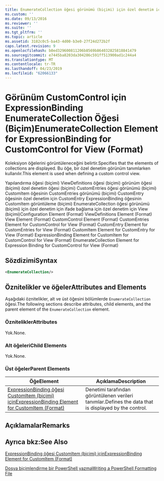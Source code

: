 ```yaml
---
title: EnumerateCollection öğesi görünümü (biçimi) için özel denetim için ExpressionBinding için | Microsoft Docs
ms.custom: ''
ms.date: 09/13/2016
ms.reviewer: ''
ms.suite: ''
ms.tgt_pltfrm: ''
ms.topic: article
ms.assetid: 3182c0c5-ba43-4d00-b3e0-27f24d272b2f
caps.latest.revision: 9
ms.openlocfilehash: b0ed329600811206b8569b864032825818841479
ms.sourcegitcommit: e7445ba8203da304286c591ff513900ad1c244a4
ms.translationtype: MT
ms.contentlocale: tr-TR
ms.lasthandoff: 04/23/2019
ms.locfileid: "62066133"
---
```

# <a name="enumeratecollection-element-for-expressionbinding-for-customcontrol-for-view-format"></a><span data-ttu-id="48f25-102">Görünüm CustomControl için ExpressionBinding EnumerateCollection Öğesi (Biçim)</span><span class="sxs-lookup"><span data-stu-id="48f25-102">EnumerateCollection Element for ExpressionBinding for CustomControl for View (Format)</span></span>

<span data-ttu-id="48f25-103">Koleksiyon öğelerini görüntüleneceğini belirtir.</span><span class="sxs-lookup"><span data-stu-id="48f25-103">Specifies that the elements of collections are displayed.</span></span> <span data-ttu-id="48f25-104">Bu öğe, bir özel denetim görünüm tanımlarken kullanılır.</span><span class="sxs-lookup"><span data-stu-id="48f25-104">This element is used when defining a custom control view.</span></span>

<span data-ttu-id="48f25-105">Yapılandırma öğesi (biçimi) ViewDefinitions öğesi (biçimi) görünüm öğesi (biçimi) özel denetim öğesi (biçimi) CustomEntries öğesi görünümü (biçimi) CustomItem öğesinin CustomEntries görünümü (biçimi) CustomEntry öğesinin özel denetim için CustomEntry ExpressionBinding öğesinin CustomItem görüntüleme (biçimi) EnumerateCollection öğesi görünümü (biçimi) için özel denetim için ifade bağlama için özel denetim için View (biçimi)</span><span class="sxs-lookup"><span data-stu-id="48f25-105">Configuration Element (Format) ViewDefinitions Element (Format) View Element (Format) CustomControl Element (Format) CustomEntries Element for CustomControl for View (Format) CustomEntry Element for CustomEntries for View (Format) CustomItem Element for CustomEntry for View (Format) ExpressionBinding Element for CustomItem for CustomControl for View (Format) EnumerateCollection Element for Expression Binding for CustomControl for View (Format)</span></span>

## <a name="syntax"></a><span data-ttu-id="48f25-106">Sözdizimi</span><span class="sxs-lookup"><span data-stu-id="48f25-106">Syntax</span></span>

```xml
<EnumerateCollection/>
```

## <a name="attributes-and-elements"></a><span data-ttu-id="48f25-107">Öznitelikler ve öğeler</span><span class="sxs-lookup"><span data-stu-id="48f25-107">Attributes and Elements</span></span>

<span data-ttu-id="48f25-108">Aşağıdaki öznitelikler, alt ve üst öğesini bölümlerde `EnumerateCollection` öğesi.</span><span class="sxs-lookup"><span data-stu-id="48f25-108">The following sections describe attributes, child elements, and the parent element of the `EnumerateCollection` element.</span></span>

### <a name="attributes"></a><span data-ttu-id="48f25-109">Öznitelikler</span><span class="sxs-lookup"><span data-stu-id="48f25-109">Attributes</span></span>

<span data-ttu-id="48f25-110">Yok.</span><span class="sxs-lookup"><span data-stu-id="48f25-110">None.</span></span>

### <a name="child-elements"></a><span data-ttu-id="48f25-111">Alt öğeleri</span><span class="sxs-lookup"><span data-stu-id="48f25-111">Child Elements</span></span>

<span data-ttu-id="48f25-112">Yok.</span><span class="sxs-lookup"><span data-stu-id="48f25-112">None.</span></span>

### <a name="parent-elements"></a><span data-ttu-id="48f25-113">Üst öğeler</span><span class="sxs-lookup"><span data-stu-id="48f25-113">Parent Elements</span></span>

|<span data-ttu-id="48f25-114">Öğe</span><span class="sxs-lookup"><span data-stu-id="48f25-114">Element</span></span>|<span data-ttu-id="48f25-115">Açıklama</span><span class="sxs-lookup"><span data-stu-id="48f25-115">Description</span></span>|
|-------------|-----------------|
|[<span data-ttu-id="48f25-116">ExpressionBinding öğesi CustomItem (biçimi) için</span><span class="sxs-lookup"><span data-stu-id="48f25-116">ExpressionBinding Element for CustomItem (Format)</span></span>](./expressionbinding-element-for-customitem-for-controls-for-configuration-format.md)|<span data-ttu-id="48f25-117">Denetimi tarafından görüntülenen verileri tanımlar.</span><span class="sxs-lookup"><span data-stu-id="48f25-117">Defines the data that is displayed by the control.</span></span>|

## <a name="remarks"></a><span data-ttu-id="48f25-118">Açıklamalar</span><span class="sxs-lookup"><span data-stu-id="48f25-118">Remarks</span></span>

## <a name="see-also"></a><span data-ttu-id="48f25-119">Ayrıca bkz:</span><span class="sxs-lookup"><span data-stu-id="48f25-119">See Also</span></span>

[<span data-ttu-id="48f25-120">ExpressionBinding öğesi CustomItem (biçimi) için</span><span class="sxs-lookup"><span data-stu-id="48f25-120">ExpressionBinding Element for CustomItem (Format)</span></span>](./expressionbinding-element-for-customitem-for-controls-for-configuration-format.md)

[<span data-ttu-id="48f25-121">Dosya biçimlendirme bir PowerShell yazma</span><span class="sxs-lookup"><span data-stu-id="48f25-121">Writing a PowerShell Formatting File</span></span>](./writing-a-powershell-formatting-file.md)
